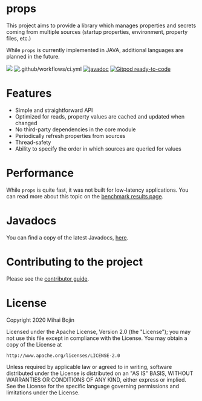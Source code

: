 # props

This project aims to provide a library which manages properties and secrets coming from
multiple sources (startup properties, environment, property files, etc.)

While `props` is currently implemented in JAVA, additional languages are planned in the future.

![](https://github.com/MihaiBojin/props/workflows/Deploy%20to%20Maven%20Central/badge.svg)
![.github/workflows/ci.yml](https://github.com/MihaiBojin/props/workflows/.github/workflows/ci.yml/badge.svg?branch=master&event=push)
[![javadoc](https://javadoc.io/badge2/com.mihaibojin.props/props-core/javadoc.svg)](https://javadoc.io/doc/com.mihaibojin.props/props-core)
[![Gitpod ready-to-code](https://img.shields.io/badge/Gitpod-ready--to--code-blue?logo=gitpod)](https://gitpod.io/#https://github.com/MihaiBojin/props)

# Features

- Simple and straightforward API
- Optimized for reads, property values are cached and updated when changed
- No third-party dependencies in the core module
- Periodically refresh properties from sources
- Thread-safety
- Ability to specify the order in which sources are queried for values


# Performance

While `props` is quite fast, it was not built for low-latency applications.
You can read more about this topic on the [benchmark results page](java/benchmark/README.md). 


# Javadocs

You can find a copy of the latest Javadocs, [here](https://javadoc.io/doc/com.mihaibojin.props/props-core/0.0.4).


# Contributing to the project

Please see the [contributor guide](./CONTRIBUTING.md).


# License

Copyright 2020 Mihai Bojin

Licensed under the Apache License, Version 2.0 (the "License");
you may not use this file except in compliance with the License.
You may obtain a copy of the License at

    http://www.apache.org/licenses/LICENSE-2.0

Unless required by applicable law or agreed to in writing, software
distributed under the License is distributed on an "AS IS" BASIS,
WITHOUT WARRANTIES OR CONDITIONS OF ANY KIND, either express or implied.
See the License for the specific language governing permissions and
limitations under the License.

